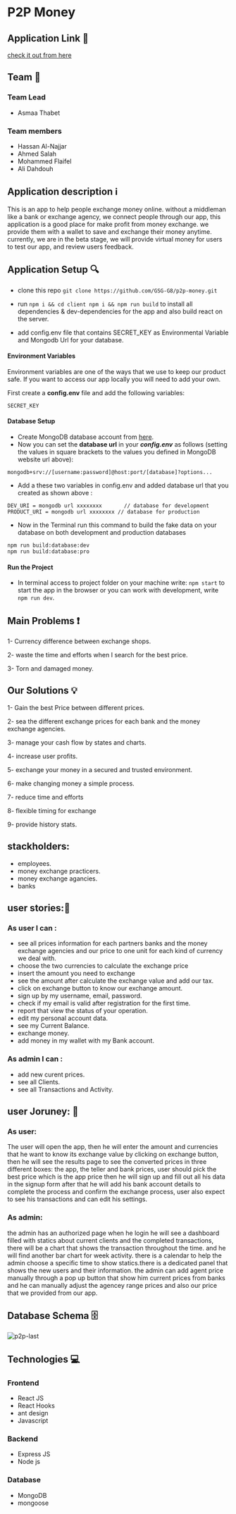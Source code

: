 # P2P Money

## Application Link :link:

[check it out from here](https://p2p-money.herokuapp.com/)

## Team :busts_in_silhouette:

### Team Lead

- Asmaa Thabet

### Team members

- Hassan Al-Najjar
- Ahmed Salah
- Mohammed Flaifel
- Ali Dahdouh

## Application description :information_source:

This is an app to help people exchange money online. without a middleman like a bank or exchange agency, we connect people through our app, this application is a good place for make profit from money exchange. we provide them with a wallet to save and exchange their money anytime.
currently, we are in the beta stage, we will provide virtual money for users to test our app, and review users feedback.

## Application Setup :mag:

- clone this repo
  `git clone https://github.com/GSG-G8/p2p-money.git`

- run `npm i && cd client npm i && npm run build` to install all dependencies & dev-dependencies for the app and also build react on the server.

- add config.env file that contains SECRET_KEY as Environmental Variable and Mongodb Url for your database.

#### Environment Variables

Environment variables are one of the ways that we use to keep our product safe. If you want to access our app locally you will need to add your own.

First create a **config.env** file and add the following variables:

```
SECRET_KEY
```

#### Database Setup

- Create MongoDB database account from [here](https://account.mongodb.com/account/register).
- Now you can set the **database url** in your ***config.env*** as follows (setting the values in square brackets to the values you defined in MongoDB website url above):


`mongodb+srv://[username:password]@host:port/[database]?options...`

- Add a these two variables in config.env and added database url that you created as shown above :

```
DEV_URI = mongodb url xxxxxxxx       // database for development
PRODUCT_URI = mongodb url xxxxxxxx // database for production

```

- Now in the Terminal run this command to build the fake data on your database on both development and production databases 

```
npm run build:database:dev
npm run build:database:pro

```

#### Run the Project

- In terminal access to project folder on your machine write: `npm start` to start the app in the browser or you can work with development, write `npm run dev`.

## Main Problems :heavy_exclamation_mark:

1- Currency difference between exchange shops.

2- waste the time and efforts when I search for the best price.

3- Torn and damaged money.

## Our Solutions :bulb:

1- Gain the best Price between different prices.

2- sea the different exchange prices for each bank and the money exchange agencies.

3- manage your cash flow by states and charts.

4- increase user profits.

5- exchange your money in a secured and trusted environment.

6- make changing money a simple process.

7- reduce time and efforts

8- flexible timing for exchange

9- provide history stats.

## stackholders:

- employees.
- money exchange practicers.
- money exchange agancies.
- banks

## user stories::bookmark_tabs:

### As user I can :

- see all prices information for each partners banks and the money exchange agencies and our price to one unit for each kind of currency we deal with.
- choose the two currencies to calculate the exchange price
- insert the amount you need to exchange
- see the amount after calculate the exchange value and add our tax.
- click on exchange button to know our exchange amount.
- sign up by my username, email, password.
- check if my email is valid after registration for the first time.
- report that view the status of your operation.
- edit my personal account data.
- see my Current Balance.
- exchange money.
- add money in my wallet with my Bank account.

### As admin I can :

- add new curent prices.
- see all Clients.
- see all Transactions and Activity.

## user Joruney: :train2:

### As user:

The user will open the app, then he will enter the amount and currencies that he want to know its exchange value by clicking on exchange button, then he will see the results page to see the converted prices in three different boxes: the app, the teller and bank prices, user should pick the best price which is the app price then he will sign up and fill out all his data in the signup form after that he will add his bank account details to complete the process and confirm the exchange process, user also expect to see his transactions and can edit his settings.

### As admin:

the admin has an authorized page when he login he will see a dashboard filled with statics about current clients and the completed transactions, there will be a chart that shows the transaction throughout the time.
and he will find another bar chart for week activity. there is a calendar to help the admin choose a specific time to show statics.there is a dedicated panel that shows the new users and their information.
the admin can add agent price manually through a pop up button that show him current prices from banks and he can manually adjust the agencey range prices and also our price that we provided from our app.

## Database Schema :file_cabinet:

![p2p-last](https://media.discordapp.net/attachments/722149587464355920/723990382169423892/schema.PNG?width=700&height=458)
## Technologies :computer:

### Frontend

- React JS
- React Hooks
- ant design
- Javascript

### Backend

- Express JS
- Node js

### Database

- MongoDB
- mongoose
